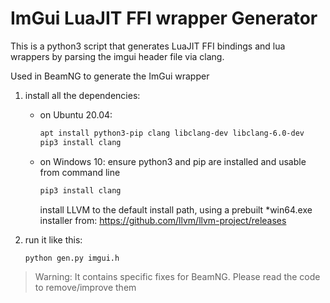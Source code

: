 # ImGui LuaJIT FFI wrapper Generator


This is a python3 script that generates LuaJIT FFI bindings and lua wrappers by parsing the imgui header file via clang.


Used in BeamNG to generate the ImGui wrapper

1) install all the dependencies:

   * on Ubuntu 20.04:
       ```bash
       apt install python3-pip clang libclang-dev libclang-6.0-dev
       pip3 install clang
       ```
   * on Windows 10:
       ensure python3 and pip are installed and usable from command line
       ```bash
       pip3 install clang
       ```
       install LLVM to the default install path, using a prebuilt *win64.exe installer from: https://github.com/llvm/llvm-project/releases

2) run it like this:

   ```bash
   python gen.py imgui.h
   ```

> Warning: It contains specific fixes for BeamNG. Please read the code to remove/improve them